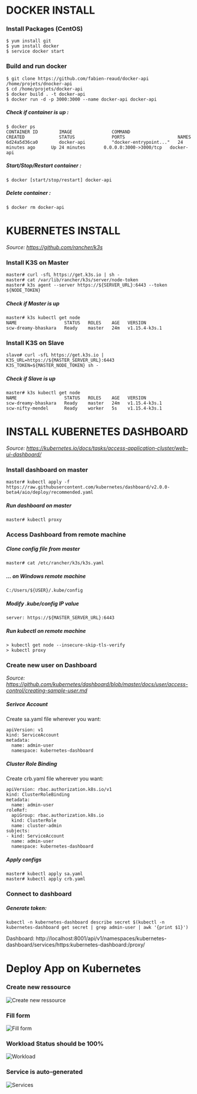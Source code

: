 
# DOCKER INSTALL

### Install Packages (CentOS)
```
$ yum install git
$ yum install docker
$ service docker start
```

### Build and run docker
```
$ git clone https://github.com/fabien-reaud/docker-api /home/projets/dnocker-api
$ cd /home/projets/docker-api
$ docker build . -t docker-api
$ docker run -d -p 3000:3000 --name docker-api docker-api
```

##### Check if container is up :
```  
$ docker ps  
CONTAINER ID        IMAGE               COMMAND                  CREATED             STATUS              PORTS                    NAMES  
6d24a5d36ca0        docker-api          "docker-entrypoint..."   24 minutes ago      Up 24 minutes       0.0.0.0:3000->3000/tcp   docker-api  
```  
  
##### Start/Stop/Restart container : 
```
$ docker [start/stop/restart] docker-api
```

##### Delete container :
```
$ docker rm docker-api
```

# KUBERNETES INSTALL

*Source: https://github.com/rancher/k3s*

### Install K3S on Master
```
master# curl -sfL https://get.k3s.io | sh -
master# cat /var/lib/rancher/k3s/server/node-token
master# k3s agent --server https://${SERVER_URL}:6443 --token ${NODE_TOKEN}
```

##### Check if Master is up
```
master# k3s kubectl get node
NAME                  STATUS   ROLES    AGE   VERSION
scw-dreamy-bhaskara   Ready    master   24m   v1.15.4-k3s.1
```

### Install K3S on Slave
```
slave# curl -sfL https://get.k3s.io | K3S_URL=https://${MASTER_SERVER_URL}:6443 K3S_TOKEN=${MASTER_NODE_TOKEN} sh -
```

##### Check if Slave is up
```
master# k3s kubectl get node
NAME                  STATUS   ROLES    AGE   VERSION
scw-dreamy-bhaskara   Ready    master   24m   v1.15.4-k3s.1
scw-nifty-mendel      Ready    worker   5s    v1.15.4-k3s.1
```

# INSTALL KUBERNETES DASHBOARD

*Source: https://kubernetes.io/docs/tasks/access-application-cluster/web-ui-dashboard/*

### Install dashboard on master
```
master# kubectl apply -f https://raw.githubusercontent.com/kubernetes/dashboard/v2.0.0-beta4/aio/deploy/recommended.yaml
```

##### Run dashboard on master
```
master# kubectl proxy
```

### Access Dashboard from remote machine

##### Clone config file from master
```
master# cat /etc/rancher/k3s/k3s.yaml
```

##### ... on Windows remote machine
```
C:/Users/${USER}/.kube/config
```

##### Modify .kube/config IP value
```
server: https://${MASTER_SERVER_URL}:6443
```

##### Run kubectl on remote machine
```
> kubectl get node --insecure-skip-tls-verify
> kubectl proxy
```

### Create new user on Dashboard
*Source: https://github.com/kubernetes/dashboard/blob/master/docs/user/access-control/creating-sample-user.md*

##### Serivce Account
Create sa.yaml file wherever you want:
```
apiVersion: v1
kind: ServiceAccount
metadata:
  name: admin-user
  namespace: kubernetes-dashboard
```

##### Cluster Role Binding
Create crb.yaml file wherever you want:
```
apiVersion: rbac.authorization.k8s.io/v1
kind: ClusterRoleBinding
metadata:
  name: admin-user
roleRef:
  apiGroup: rbac.authorization.k8s.io
  kind: ClusterRole
  name: cluster-admin
subjects:
- kind: ServiceAccount
  name: admin-user
  namespace: kubernetes-dashboard
```

##### Apply configs
```
master# kubectl apply sa.yaml
master# kubectl apply crb.yaml
```

### Connect to dashboard

##### Generate token:
```
kubectl -n kubernetes-dashboard describe secret $(kubectl -n kubernetes-dashboard get secret | grep admin-user | awk '{print $1}')
```

Dashboard: http://localhost:8001/api/v1/namespaces/kubernetes-dashboard/services/https:kubernetes-dashboard:/proxy/

# Deploy App on Kubernetes

### Create new ressource
![Create new ressource](https://puu.sh/Etyr0/020a3b0c63.png)

### Fill form
![Fill form](https://puu.sh/EtyrA/860db48901.png)

### Workload Status should be 100%
![Workload](https://puu.sh/EtyrH/b425e3be5d.png)

### Service is auto-generated
![Services](https://puu.sh/EtyrU/ba0fb8a6b9.png)
